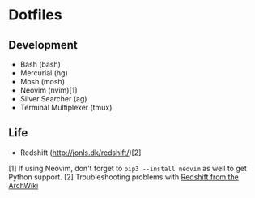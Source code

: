 # Dotfiles

## Development
* Bash (bash)
* Mercurial (hg)
* Mosh (mosh)
* Neovim (nvim)[1]
* Silver Searcher (ag)
* Terminal Multiplexer (tmux)

## Life
* Redshift (http://jonls.dk/redshift/)[2]

[1] If using Neovim, don't forget to `pip3 --install neovim` as well to get Python support.
[2] Troubleshooting problems with [Redshift from the ArchWiki](https://wiki.archlinux.org/index.php/Redshift)
